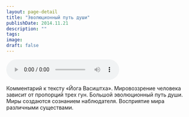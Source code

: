 ```yaml
---
layout: page-detail
title: "Эволюционный путь души"
publishDate: 2014.11.21
description: ""
tags:
image:
draft: false
---
```


<audio title="2014.11.21 - Эволюционный путь души.mp3" src="/upload/iblock/bda/bda4e46fdb3136ed3debf144178bec06.mp3" controls=""></audio>

 Комментарий к тексту «Йога Васиштха». Мировоззрение человека зависит от пропорций трех гун. Большой эволюционный путь души. Миры создаются сознанием наблюдателя. Восприятие мира различными существами. 

  
